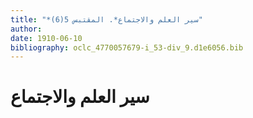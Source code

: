 ```yaml
---
title: "*سير العلم والاجتماع*. المقتبس 5(6)"
author: 
date: 1910-06-10
bibliography: oclc_4770057679-i_53-div_9.d1e6056.bib
---
```




#  سير العلم والاجتماع 

